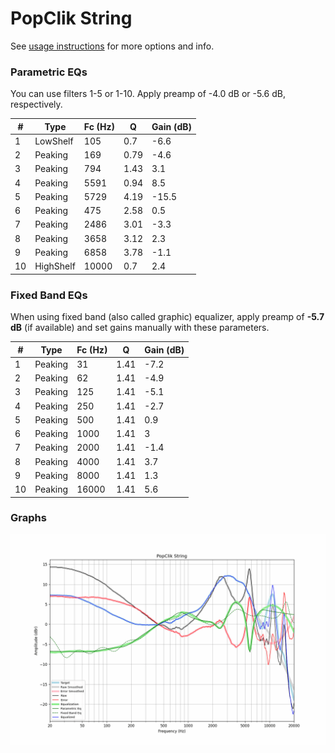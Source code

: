 # PopClik String
See [usage instructions](https://github.com/jaakkopasanen/AutoEq#usage) for more options and info.

### Parametric EQs
You can use filters 1-5 or 1-10. Apply preamp of -4.0 dB or -5.6 dB, respectively.

|   # | Type      |   Fc (Hz) |    Q |   Gain (dB) |
|-----|-----------|-----------|------|-------------|
|   1 | LowShelf  |       105 | 0.7  |        -6.6 |
|   2 | Peaking   |       169 | 0.79 |        -4.6 |
|   3 | Peaking   |       794 | 1.43 |         3.1 |
|   4 | Peaking   |      5591 | 0.94 |         8.5 |
|   5 | Peaking   |      5729 | 4.19 |       -15.5 |
|   6 | Peaking   |       475 | 2.58 |         0.5 |
|   7 | Peaking   |      2486 | 3.01 |        -3.3 |
|   8 | Peaking   |      3658 | 3.12 |         2.3 |
|   9 | Peaking   |      6858 | 3.78 |        -1.1 |
|  10 | HighShelf |     10000 | 0.7  |         2.4 |

### Fixed Band EQs
When using fixed band (also called graphic) equalizer, apply preamp of **-5.7 dB** (if available) and set gains manually with these parameters.

|   # | Type    |   Fc (Hz) |    Q |   Gain (dB) |
|-----|---------|-----------|------|-------------|
|   1 | Peaking |        31 | 1.41 |        -7.2 |
|   2 | Peaking |        62 | 1.41 |        -4.9 |
|   3 | Peaking |       125 | 1.41 |        -5.1 |
|   4 | Peaking |       250 | 1.41 |        -2.7 |
|   5 | Peaking |       500 | 1.41 |         0.9 |
|   6 | Peaking |      1000 | 1.41 |         3   |
|   7 | Peaking |      2000 | 1.41 |        -1.4 |
|   8 | Peaking |      4000 | 1.41 |         3.7 |
|   9 | Peaking |      8000 | 1.41 |         1.3 |
|  10 | Peaking |     16000 | 1.41 |         5.6 |

### Graphs
![](./PopClik%20String.png)
